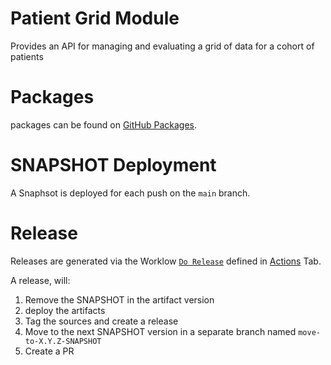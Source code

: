 # Patient Grid Module
Provides an API for managing and evaluating a grid of data for a cohort of patients

# Packages

packages can be found on [GitHub Packages](https://github.com/orgs/icrc/packages?repo_name=openmrs-module-patientgrid).

# SNAPSHOT Deployment
A Snaphsot is deployed for each push on the `main` branch.

# Release
Releases are generated via the Worklow [`Do Release`](https://github.com/icrc/openmrs-module-patientgrid/actions/workflows/release.yml) defined 
in [Actions](https://github.com/icrc/openmrs-module-patientgrid/actions) Tab. 

A release, will:
1. Remove the SNAPSHOT in the artifact version
2. deploy the artifacts
3. Tag the sources and create a release
4. Move to the next SNAPSHOT version in a separate branch named `move-to-X.Y.Z-SNAPSHOT`
5. Create a PR
